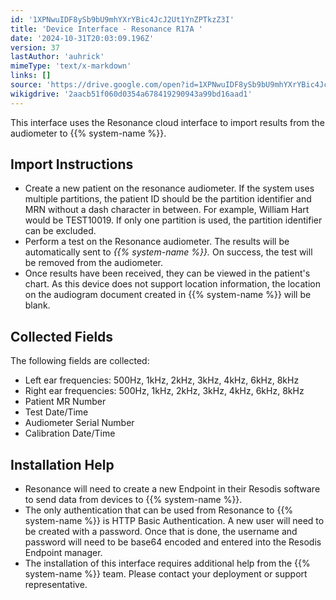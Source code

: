 ```yaml
---
id: '1XPNwuIDF8ySb9bU9mhYXrYBic4JcJ2Ut1YnZPTkzZ3I'
title: 'Device Interface - Resonance R17A '
date: '2024-10-31T20:03:09.196Z'
version: 37
lastAuthor: 'auhrick'
mimeType: 'text/x-markdown'
links: []
source: 'https://drive.google.com/open?id=1XPNwuIDF8ySb9bU9mhYXrYBic4JcJ2Ut1YnZPTkzZ3I'
wikigdrive: '2aacb51f060d0354a678419290943a99bd16aad1'
---
```

This interface uses the Resonance cloud interface to import results from the audiometer to {{% system-name %}}.

## Import Instructions

* Create a new patient on the resonance audiometer.  If the system uses multiple partitions, the patient ID should be the partition identifier and MRN without a dash character in between.  For example, William Hart would be TEST10019.  If only one partition is used, the partition identifier can be excluded.
* Perform a test on the Resonance audiometer.  The results will be automatically sent to <em>{{% system-name %}}.</em> On success, the test will be removed from the audiometer.
* Once results have been received, they can be viewed in the patient's chart. As this device does not support location information, the location on the audiogram document created in {{% system-name %}} will be blank.

## Collected Fields

The following fields are collected:

* Left ear frequencies: 500Hz, 1kHz, 2kHz, 3kHz, 4kHz, 6kHz, 8kHz
* Right ear frequencies: 500Hz, 1kHz, 2kHz, 3kHz, 4kHz, 6kHz, 8kHz
* Patient MR Number
* Test Date/Time
* Audiometer Serial Number
* Calibration Date/Time

## Installation Help

* Resonance will need to create a new Endpoint in their Resodis software to send data from devices to {{% system-name %}}.
* The only authentication that can be used from Resonance to {{% system-name %}} is HTTP Basic Authentication. A new user will need to be created with a password.  Once that is done, the username and password will need to be base64 encoded and entered into the Resodis Endpoint manager.
* The installation of this interface requires additional help from the {{% system-name %}} team. Please contact your deployment or support representative.
